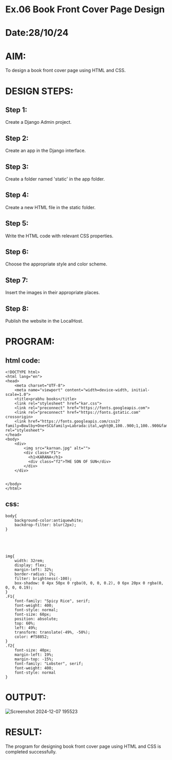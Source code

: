 # Ex.06 Book Front Cover Page Design
# Date:28/10/24
# AIM:
To design a book front cover page using HTML and CSS.

# DESIGN STEPS:
## Step 1:
Create a Django Admin project.

## Step 2:
Create an app in the Django interface.

## Step 3:
Create a folder named 'static' in the app folder.

## Step 4:
Create a new HTML file in the static folder.

## Step 5:
Write the HTML code with relevant CSS properties.

## Step 6:
Choose the appropriate style and color scheme.

## Step 7:
Insert the images in their appropriate places.

## Step 8:
Publish the website in the LocalHost.

# PROGRAM:
## html code:
```
<!DOCTYPE html>
<html lang="en">
<head>
    <meta charset="UTF-8">
    <meta name="viewport" content="width=device-width, initial-scale=1.0">
    <title>prabhu books</title>
    <link rel="stylesheet" href="kar.css">
    <link rel="preconnect" href="https://fonts.googleapis.com">
    <link rel="preconnect" href="https://fonts.gstatic.com" crossorigin>
    <link href="https://fonts.googleapis.com/css2?family=Bowlby+One+SC&family=Labrada:ital,wght@0,100..900;1,100..900&family=Lobster&family=Paytone+One&family=Spicy+Rice&display=swap" rel="stylesheet">
</head>
<body>
    <div>
        <img src="karnan.jpg" alt="">
        <div class="F1">
          <h1>KARANA</h1>
          <div class="f2">THE SON OF SUN</div>
        </div>
    </div>
    

</body>
</html>
```
## css:
```
body{
    background-color:antiquewhite;
    backdrop-filter: blur(2px);
}





img{
    width: 32rem;
    display: flex;
    margin-left: 32%;
    border-radius: 1%;
    filter: brightness(-100);
    box-shadow: 0 4px 50px 0 rgba(0, 0, 0, 0.2), 0 6px 20px 0 rgba(0, 0, 0, 0.19);
}
.F1{
    font-family: "Spicy Rice", serif;
    font-weight: 400;
    font-style: normal;
    font-size: 60px;
    position: absolute;
    top: 60%;
    left: 49%;
    transform: translate(-49%, -50%);
    color: #f58852;
}
.f2{
    font-size: 40px;
    margin-left: 19%;
    margin-top: -15%;
    font-family: "Lobster", serif;
    font-weight: 400;
    font-style: normal
}
```
# OUTPUT:
![Screenshot 2024-12-07 195523](https://github.com/user-attachments/assets/8f23fc4d-48ea-4272-a56b-c2308d7080d0)

# RESULT:
The program for designing book front cover page using HTML and CSS is completed successfully.
